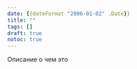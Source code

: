 ```yaml
---
date: {{dateFormat "2006-01-02" .Date}}
title: ""
tags: []
draft: true
notoc: true
---
```


Описание о чем это

<!--more-->